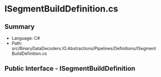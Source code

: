 ﻿# ISegmentBuildDefinition.cs

## Summary

* Language: C#
* Path: src/BinaryDataDecoders.IO.Abstractions/Pipelines/Definitions/ISegmentBuildDefinition.cs

## Public Interface - ISegmentBuildDefinition

